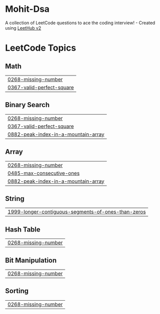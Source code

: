 # Mohit-Dsa
A collection of LeetCode questions to ace the coding interview! - Created using [LeetHub v2](https://github.com/arunbhardwaj/LeetHub-2.0)

<!---LeetCode Topics Start-->
# LeetCode Topics
## Math
|  |
| ------- |
| [0268-missing-number](https://github.com/Mohit10111/Mohit-Dsa/tree/master/0268-missing-number) |
| [0367-valid-perfect-square](https://github.com/Mohit10111/Mohit-Dsa/tree/master/0367-valid-perfect-square) |
## Binary Search
|  |
| ------- |
| [0268-missing-number](https://github.com/Mohit10111/Mohit-Dsa/tree/master/0268-missing-number) |
| [0367-valid-perfect-square](https://github.com/Mohit10111/Mohit-Dsa/tree/master/0367-valid-perfect-square) |
| [0882-peak-index-in-a-mountain-array](https://github.com/Mohit10111/Mohit-Dsa/tree/master/0882-peak-index-in-a-mountain-array) |
## Array
|  |
| ------- |
| [0268-missing-number](https://github.com/Mohit10111/Mohit-Dsa/tree/master/0268-missing-number) |
| [0485-max-consecutive-ones](https://github.com/Mohit10111/Mohit-Dsa/tree/master/0485-max-consecutive-ones) |
| [0882-peak-index-in-a-mountain-array](https://github.com/Mohit10111/Mohit-Dsa/tree/master/0882-peak-index-in-a-mountain-array) |
## String
|  |
| ------- |
| [1999-longer-contiguous-segments-of-ones-than-zeros](https://github.com/Mohit10111/Mohit-Dsa/tree/master/1999-longer-contiguous-segments-of-ones-than-zeros) |
## Hash Table
|  |
| ------- |
| [0268-missing-number](https://github.com/Mohit10111/Mohit-Dsa/tree/master/0268-missing-number) |
## Bit Manipulation
|  |
| ------- |
| [0268-missing-number](https://github.com/Mohit10111/Mohit-Dsa/tree/master/0268-missing-number) |
## Sorting
|  |
| ------- |
| [0268-missing-number](https://github.com/Mohit10111/Mohit-Dsa/tree/master/0268-missing-number) |
<!---LeetCode Topics End-->